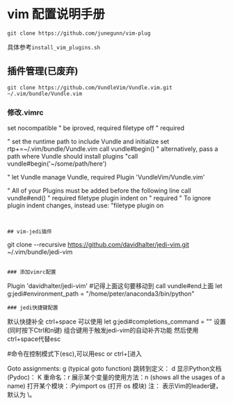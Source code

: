 # vim 配置说明手册

```
git clone https://github.com/junegunn/vim-plug
```

具体参考`install_vim_plugins.sh`


## 插件管理(已废弃)

```
git clone https://github.com/VundleVim/Vundle.vim.git ~/.vim/bundle/Vundle.vim
```

### 修改.vimrc
set nocompatible              " be iproved, required
filetype off                  " required

" set the runtime path to include Vundle and initialize
set rtp+=~/.vim/bundle/Vundle.vim
call vundle#begin()
" alternatively, pass a path where Vundle should install plugins
"call vundle#begin('~/some/path/here')

" let Vundle manage Vundle, required
Plugin 'VundleVim/Vundle.vim'

" All of your Plugins must be added before the following line
call vundle#end()            " required
filetype plugin indent on    " required
" To ignore plugin indent changes, instead use:
"filetype plugin on

```


## vim-jedi插件

```
git clone --recursive https://github.com/davidhalter/jedi-vim.git ~/.vim/bundle/jedi-vim
```

### 添加vimrc配置

```
Plugin 'davidhalter/jedi-vim'
#记得上面这句要移动到 call vundle#end上面
let g:jedi#environment_path = "/home/peter/anaconda3/bin/python"
```
### jedi快捷键配置

```
默认快捷补全 ctrl+space
可以使用 let g:jedi#completions_command = "<C-N>" 设置 <Ctrl-n>(同时按下Ctrl和n键) 组合键用于触发jedi-vim的自动补齐功能
然后使用ctrl+space代替esc


#命令在控制模式下(esc),可以用esc or ctrl+[进入

Goto assignments: <leader>g (typical goto function)
跳转到定义： <leader>d
显示Python文档(Pydoc)： K
重命名：<leader>r
展示某个变量的使用方法：<leader>n (shows all the usages of a name)
打开某个模块：:Pyimport os (打开 os 模块)
注：<leader> 表示Vim的leader键，默认为 \。
```

